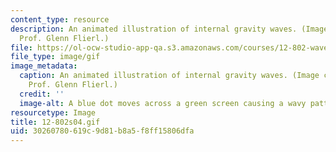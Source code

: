 ```yaml
---
content_type: resource
description: An animated illustration of internal gravity waves. (Image courtesy of
  Prof. Glenn Flierl.)
file: https://ol-ocw-studio-app-qa.s3.amazonaws.com/courses/12-802-wave-motions-in-the-ocean-and-atmosphere-spring-2004/30260780619c9d81b8a5f8ff15806dfa_12-802s04.gif
file_type: image/gif
image_metadata:
  caption: An animated illustration of internal gravity waves. (Image courtesy of
    Prof. Glenn Flierl.)
  credit: ''
  image-alt: A blue dot moves across a green screen causing a wavy pattern.
resourcetype: Image
title: 12-802s04.gif
uid: 30260780-619c-9d81-b8a5-f8ff15806dfa
---
```

